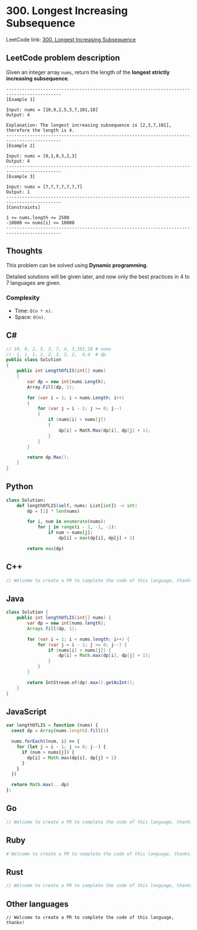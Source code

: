 # 300. Longest Increasing Subsequence
LeetCode link: [300. Longest Increasing Subsequence](https://leetcode.com/problems/longest-increasing-subsequence/)

## LeetCode problem description
Given an integer array `nums`, return the length of the **longest strictly increasing subsequence**.

```
-------------------------------------------------------------------------------------------
[Example 1]

Input: nums = [10,9,2,5,3,7,101,18]
Output: 4

Explanation: The longest increasing subsequence is [2,3,7,101], therefore the length is 4.
-------------------------------------------------------------------------------------------
[Example 2]

Input: nums = [0,1,0,3,2,3]
Output: 4
-------------------------------------------------------------------------------------------
[Example 3]

Input: nums = [7,7,7,7,7,7,7]
Output: 1
-------------------------------------------------------------------------------------------
[Constraints]

1 <= nums.length <= 2500
-10000 <= nums[i] <= 10000
-------------------------------------------------------------------------------------------
```

## Thoughts
This problem can be solved using **Dynamic programming**.

Detailed solutions will be given later, and now only the best practices in 4 to 7 languages are given.

### Complexity
* Time: `O(n * n)`.
* Space: `O(n)`.

## C#
```c#
// 10, 9, 2, 5, 3, 7, 4, 3,101,18 # nums
//  1, 1, 1, 2, 2, 3, 3, 2,  4,4  # dp
public class Solution
{
    public int LengthOfLIS(int[] nums)
    {
        var dp = new int[nums.Length];
        Array.Fill(dp, 1);

        for (var i = 1; i < nums.Length; i++)
        {
            for (var j = i - 1; j >= 0; j--)
            {
                if (nums[i] > nums[j])
                {
                    dp[i] = Math.Max(dp[i], dp[j] + 1);
                }
            }
        }

        return dp.Max();
    }
}
```

## Python
```python
class Solution:
    def lengthOfLIS(self, nums: List[int]) -> int:
        dp = [1] * len(nums)

        for i, num in enumerate(nums):
            for j in range(i - 1, -1, -1):
                if num > nums[j]:
                    dp[i] = max(dp[i], dp[j] + 1)

        return max(dp)
```

## C++
```cpp
// Welcome to create a PR to complete the code of this language, thanks!
```

## Java
```java
class Solution {
    public int lengthOfLIS(int[] nums) {
        var dp = new int[nums.length];
        Arrays.fill(dp, 1);

        for (var i = 1; i < nums.length; i++) {
            for (var j = i - 1; j >= 0; j--) {
                if (nums[i] > nums[j]) {
                    dp[i] = Math.max(dp[i], dp[j] + 1);
                }
            }
        }

        return IntStream.of(dp).max().getAsInt();
    }
}
```

## JavaScript
```javascript
var lengthOfLIS = function (nums) {
  const dp = Array(nums.length).fill(1)

  nums.forEach((num, i) => {
    for (let j = i - 1; j >= 0; j--) {
      if (num > nums[j]) {
        dp[i] = Math.max(dp[i], dp[j] + 1)
      }
    }
  })

  return Math.max(...dp)
};
```

## Go
```go
// Welcome to create a PR to complete the code of this language, thanks!
```

## Ruby
```ruby
# Welcome to create a PR to complete the code of this language, thanks!
```

## Rust
```rust
// Welcome to create a PR to complete the code of this language, thanks!
```

## Other languages
```
// Welcome to create a PR to complete the code of this language, thanks!
```
